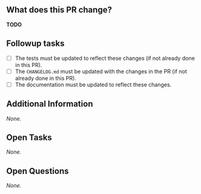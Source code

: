 ## What does this PR change?
<!-- Required. -->
**TODO**

## Followup tasks
<!-- Required. Check all boxes that apply. -->
- [ ] The tests must be updated to reflect these changes (if not already done in this PR).
- [ ] The `CHANGELOG.md` must be updated with the changes in the PR (if not already done in this PR).
- [ ] The documentation must be updated to reflect these changes.

## Additional Information
<!-- Optional. Any information describing the issue. -->
_None._

## Open Tasks
<!-- Optional. Tasks to be done BEFORE the PR will be merged. -->
_None._

## Open Questions
<!-- Optional. Open points to be discussed in the comments. -->
_None._
